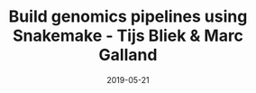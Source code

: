 ---
title: Build genomics pipelines using Snakemake - Tijs Bliek & Marc Galland 
text:  Discover how to build workflows for genomics using the popular Snakemake tool. 
location: Science Park 904, room D1.110
link: 
date: 2019-05-21
startTime: '16:00'
endTime: '17:00'
---